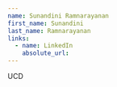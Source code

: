 ```yaml
---
name: Sunandini Ramnarayanan
first_name: Sunandini
last_name: Ramnarayanan
links:
  - name: LinkedIn
    absolute_url: 
---
```

UCD
